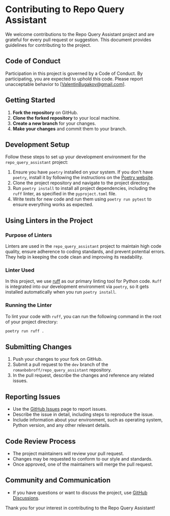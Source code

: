 # Contributing to Repo Query Assistant

We welcome contributions to the Repo Query Assistant project and are grateful for every pull request or suggestion. This document provides guidelines for contributing to the project.

## Code of Conduct

Participation in this project is governed by a Code of Conduct. By participating, you are expected to uphold this code. Please report unacceptable behavior to [ValentinBugakov@gmail.com].

## Getting Started

1. **Fork the repository** on GitHub.
2. **Clone the forked repository** to your local machine.
3. **Create a new branch** for your changes.
4. **Make your changes** and commit them to your branch.

## Development Setup

Follow these steps to set up your development environment for the `repo_query_assistant` project:

1. Ensure you have `poetry` installed on your system. If you don't have `poetry`, install it by following the instructions on the [Poetry website](https://python-poetry.org/docs/#installation).
2. Clone the project repository and navigate to the project directory.
3. Run `poetry install` to install all project dependencies, including the `ruff` linter, as specified in the `pyproject.toml` file.
4. Write tests for new code and run them using `poetry run pytest` to ensure everything works as expected.

## Using Linters in the Project

### Purpose of Linters

Linters are used in the `repo_query_assistant` project to maintain high code quality, ensure adherence to coding standards, and prevent potential errors. They help in keeping the code clean and improving its readability.

### Linter Used

In this project, we use [ruff](https://ruff.rs/) as our primary linting tool for Python code. `Ruff` is integrated into our development environment via `poetry`, so it gets installed automatically when you run `poetry install`.

### Running the Linter

To lint your code with `ruff`, you can run the following command in the root of your project directory:

```bash
poetry run ruff .
```

## Submitting Changes

1. Push your changes to your fork on GitHub.
2. Submit a pull request to the `dev` branch of the `romanbobroff/repo_query_assistant` repository.
3. In the pull request, describe the changes and reference any related issues.

## Reporting Issues

- Use the [GitHub Issues](https://github.com/romanbobroff/repo_query_assistant/issues) page to report issues.
- Describe the issue in detail, including steps to reproduce the issue.
- Include information about your environment, such as operating system, Python version, and any other relevant details.

## Code Review Process

- The project maintainers will review your pull request.
- Changes may be requested to conform to our style and standards.
- Once approved, one of the maintainers will merge the pull request.

## Community and Communication

- If you have questions or want to discuss the project, use [GitHub Discussions](https://github.com/romanbobroff/repo_query_assistant/discussions).

Thank you for your interest in contributing to the Repo Query Assistant!